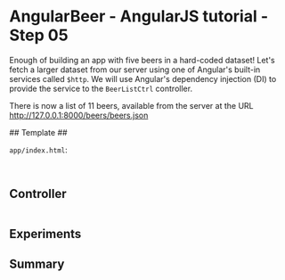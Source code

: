 # AngularBeer - AngularJS tutorial - Step 05 #

Enough of building an app with five beers in a hard-coded dataset! Let's fetch a larger dataset from our server using one of Angular's built-in services called `$http`. We will use Angular's dependency injection (DI) to provide the service to the `BeerListCtrl` controller.

There is now a list of 11 beers, available from the server at the URL http://127.0.0.1:8000/beers/beers.json 



## Template ##

`app/index.html`:

```html
  
```


## Controller ##

```javascript
```

## Experiments ##


## Summary ##
